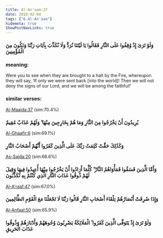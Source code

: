 ```yaml
---
title: Al-An'aam:27
date: 2018-02-04
tags: ["6.Al-An'aam"]
hidemeta: true 
ShowPostNavLinks: true 
---
```

### وَلَوْ تَرَىٰ إِذْ وُقِفُوا عَلَى النَّارِ فَقَالُوا يَا لَيْتَنَا نُرَدُّ وَلَا نُكَذِّبَ بِآيَاتِ رَبِّنَا وَنَكُونَ مِنَ الْمُؤْمِنِينَ
### meaning: 
Were you to see when they are brought to a halt by the Fire, whereupon they will say, ‘If only we were sent back [into the world]! Then we will not deny the signs of our Lord, and we will be among the faithful!’
### similar verses: 

[Al-Maaida:37](/5/37) (sim:70.4%)

### يُرِيدُونَ أَنْ يَخْرُجُوا مِنَ النَّارِ وَمَا هُمْ بِخَارِجِينَ مِنْهَا ۖ وَلَهُمْ عَذَابٌ مُقِيمٌ

[Al-Ghaafir:6](/40/6) (sim:69.1%)

### وَكَذَٰلِكَ حَقَّتْ كَلِمَتُ رَبِّكَ عَلَى الَّذِينَ كَفَرُوا أَنَّهُمْ أَصْحَابُ النَّارِ

[As-Sajda:20](/32/20) (sim:68.6%)

### وَأَمَّا الَّذِينَ فَسَقُوا فَمَأْوَاهُمُ النَّارُ ۖ كُلَّمَا أَرَادُوا أَنْ يَخْرُجُوا مِنْهَا أُعِيدُوا فِيهَا وَقِيلَ لَهُمْ ذُوقُوا عَذَابَ النَّارِ الَّذِي كُنْتُمْ بِهِ تُكَذِّبُونَ

[Al-A'raaf:47](/7/47) (sim:67.0%)

### وَإِذَا صُرِفَتْ أَبْصَارُهُمْ تِلْقَاءَ أَصْحَابِ النَّارِ قَالُوا رَبَّنَا لَا تَجْعَلْنَا مَعَ الْقَوْمِ الظَّالِمِينَ

[Al-Anfaal:50](/8/50) (sim:65.9%)

### وَلَوْ تَرَىٰ إِذْ يَتَوَفَّى الَّذِينَ كَفَرُوا ۙ الْمَلَائِكَةُ يَضْرِبُونَ وُجُوهَهُمْ وَأَدْبَارَهُمْ وَذُوقُوا عَذَابَ الْحَرِيقِ
